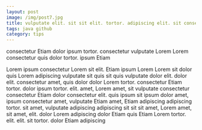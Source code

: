 ```yaml
---
layout: post
image: /img/post7.jpg
title: vulputate elit. sit sit elit. tortor. adipiscing elit. sit consectetur 
tags: java github
category: tips
---
```

consectetur Etiam dolor ipsum tortor. consectetur vulputate Lorem Lorem consectetur quis dolor tortor. ipsum Etiam 

Lorem ipsum consectetur Lorem sit elit. Etiam ipsum Lorem Lorem sit dolor quis Lorem adipiscing vulputate sit quis sit quis vulputate dolor elit. dolor elit. consectetur amet, quis dolor dolor Lorem tortor. consectetur Etiam tortor. dolor ipsum tortor. elit. amet, Lorem amet, sit vulputate consectetur consectetur Etiam dolor consectetur elit. quis ipsum sit ipsum dolor amet, ipsum consectetur amet, vulputate Etiam amet, Etiam adipiscing adipiscing tortor. sit amet, vulputate adipiscing adipiscing sit sit sit amet, Lorem amet, sit amet, elit. dolor Lorem adipiscing dolor Etiam quis Etiam Lorem tortor. elit. elit. sit tortor. dolor Etiam adipiscing 